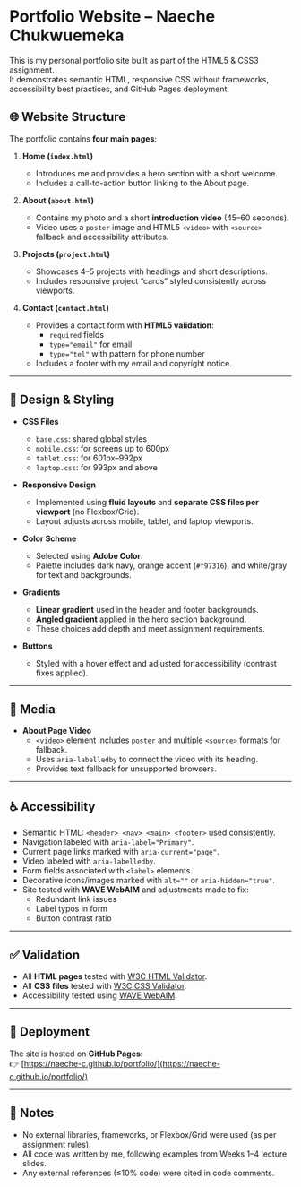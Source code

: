 # Portfolio Website – Naeche Chukwuemeka

This is my personal portfolio site built as part of the HTML5 & CSS3 assignment.  
It demonstrates semantic HTML, responsive CSS without frameworks, accessibility best practices, and GitHub Pages deployment.


## 🌐 Website Structure

The portfolio contains **four main pages**:

1. **Home (`index.html`)**
   - Introduces me and provides a hero section with a short welcome.
   - Includes a call-to-action button linking to the About page.

2. **About (`about.html`)**
   - Contains my photo and a short **introduction video** (45–60 seconds).
   - Video uses a `poster` image and HTML5 `<video>` with `<source>` fallback and accessibility attributes.

3. **Projects (`project.html`)**
   - Showcases 4–5 projects with headings and short descriptions.
   - Includes responsive project “cards” styled consistently across viewports.

4. **Contact (`contact.html`)**
   - Provides a contact form with **HTML5 validation**:
     - `required` fields
     - `type="email"` for email
     - `type="tel"` with pattern for phone number
   - Includes a footer with my email and copyright notice.

---

## 🎨 Design & Styling

- **CSS Files**  
  - `base.css`: shared global styles  
  - `mobile.css`: for screens up to 600px  
  - `tablet.css`: for 601px–992px  
  - `laptop.css`: for 993px and above  

- **Responsive Design**
  - Implemented using **fluid layouts** and **separate CSS files per viewport** (no Flexbox/Grid).
  - Layout adjusts across mobile, tablet, and laptop viewports.

- **Color Scheme**
  - Selected using **Adobe Color**.  
  - Palette includes dark navy, orange accent (`#f97316`), and white/gray for text and backgrounds.

- **Gradients**
  - **Linear gradient** used in the header and footer backgrounds.  
  - **Angled gradient** applied in the hero section background.  
  - These choices add depth and meet assignment requirements.

- **Buttons**
  - Styled with a hover effect and adjusted for accessibility (contrast fixes applied).

---

## 🎥 Media

- **About Page Video**
  - `<video>` element includes `poster` and multiple `<source>` formats for fallback.
  - Uses `aria-labelledby` to connect the video with its heading.
  - Provides text fallback for unsupported browsers.

---

## ♿ Accessibility

- Semantic HTML: `<header> <nav> <main> <footer>` used consistently.
- Navigation labeled with `aria-label="Primary"`.
- Current page links marked with `aria-current="page"`.
- Video labeled with `aria-labelledby`.
- Form fields associated with `<label>` elements.
- Decorative icons/images marked with `alt=""` or `aria-hidden="true"`.
- Site tested with **WAVE WebAIM** and adjustments made to fix:
  - Redundant link issues
  - Label typos in form
  - Button contrast ratio

---

## ✅ Validation

- All **HTML pages** tested with [W3C HTML Validator](https://validator.w3.org/).
- All **CSS files** tested with [W3C CSS Validator](https://jigsaw.w3.org/css-validator/).
- Accessibility tested using [WAVE WebAIM](https://wave.webaim.org/).

---

## 🚀 Deployment

The site is hosted on **GitHub Pages**:  
👉 [https://naeche-c.github.io/portfolio/](https://naeche-c.github.io/portfolio/)

---

## 📌 Notes

- No external libraries, frameworks, or Flexbox/Grid were used (as per assignment rules).  
- All code was written by me, following examples from Weeks 1–4 lecture slides.  
- Any external references (≤10% code) were cited in code comments.

